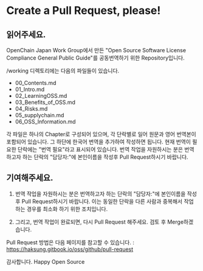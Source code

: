 # Create a Pull Request, please!

## 읽어주세요. 

OpenChain Japan Work Group에서 만든 "Open Source Software License Compliance General Public Guide"를 공동번역하기 위한 Repository입니다. 

/working 디렉토리에는 다음의 파일들이 있습니다. 

- 00_Contents.md
- 01_Intro.md
- 02_LearningOSS.md
- 03_Benefits_of_OSS.md
- 04_Risks.md
- 05_supplychain.md
- 06_OSS_Information.md

각 파일은 하나의 Chapter로 구성되어 있으며, 각 단락별로 일어 원문과 영어 번역본이 포함되어 있습니다.
그 하단에 한국어 번역을 추가하여 작성하면 됩니다. 현재 번역이 필요한 단락에는 "번역 필요"라고 표시되어 있습니다. 
번역 작업을 자원하시는 분은 번역하고자 하는 단락의 "담당자:"에 본인이름을 작성후 Pull Request하시기 바랍니다. 

## 기여해주세요. 

1. 번역 작업을 자원하시는 분은 번역하고자 하는 단락의 "담당자:"에 본인이름을 작성후 Pull Request하시기 바랍니다.
이는 동일한 단락을 다른 사람과 중복해서 작업하는 경우를 최소화 하기 위한 조치입니다. 

2. 그리고, 번역 작업이 완료되면, 다시 Pull Request 해주세요. 검토 후 Merge하겠습니다. 

Pull Request 방법은 다음 페이지를 참고할 수 있습니다. : https://haksung.gitbook.io/oss/github/pull-request

감사합니다. Happy Open Source
